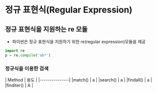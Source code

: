 
# 정규 표현식(Regular Expression)

## 정규 표현식을 지원하는 re 모듈

- 파이썬은 정규 표현식을 지원하기 위한 re(regular expression)모듈을 제공

```python
import re
p = re.compile('ab*')
```

### 정규식을 이용한 검색

| Method | 용도 |
|---------------|
|match() | a |
|search() | a |
|findall() | a |
|finditer() | A |